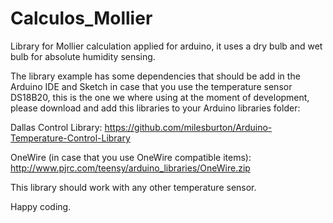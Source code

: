 Calculos_Mollier
================

Library for Mollier calculation applied for arduino, it uses a dry bulb and wet bulb for absolute humidity sensing.

The library example has some dependencies that should be add in the Arduino IDE and Sketch in case that you use the temperature sensor DS18B20, this is the one we where using at the moment of development, please download and add this libraries to your Arduino libraries folder:

Dallas Control Library: https://github.com/milesburton/Arduino-Temperature-Control-Library

OneWire (in case that you use OneWire compatible items): http://www.pjrc.com/teensy/arduino_libraries/OneWire.zip


This library should work with any other temperature sensor.

Happy coding.
